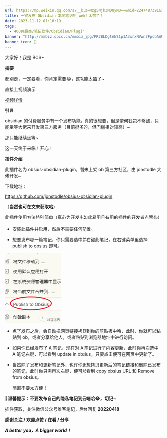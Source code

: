 ```yaml
---
url: https://mp.weixin.qq.com/s?__biz=Mzg5Njk3MDUyMQ==&mid=2247487391&idx=1&sn=31c2089c6d263e15158fcc5506ebf04e&chksm=c079b5e9f70e3cfff1aff44438ac06267750448c20a078fed5aec149ac21440566ab66bdc97d&mpshare=1&scene=1&srcid=1111n5AVWzgaKymZV7IMdLu0&sharer_shareinfo=1ef702e64a03ba70f3f1bc5dc3092bd2&sharer_shareinfo_first=1ef702e64a03ba70f3f1bc5dc3092bd2#rd
title: 一键发布 Obsidian 本地笔记到 web！太赞了！
date: 2023-11-12 01:18:19
tags:
  - 400兴趣类/笔记软件/Obsidian/Plugin
banner: "http://mmbiz.qpic.cn/mmbiz_jpg/PR2BLDgtAWS1pIA3xrxNVwn7FpcbAAUA0ZFPZb2jgy2Fd278RibLuuC5sJbVZB5pKccarsRSN1yic86ACFOmUzww/0?wx_fmt=jpeg"
banner_icon: 🔖
---
```

大家好！我是 BCS~

**摘要**

都别走，一定要看，你肯定需要😂，这功能太酷了~  

直接上视频演示  

[视频详情](javascript:;)

**引言**

obsidian 的付费服务中有一个发布功能，真的很想要，但是奈何钱包不够鼓，只能坐等大佬来开发第三方服务（目前挺多的，但门槛相对较高）~

那只能继续坐等~

这一天终于来临！开心！

**插件介绍**

此插件名为 obsius-obsidian-plugin，暂未上架 ob 第三方社区，由 jonstodle 大佬开发~  

下载地址：

https://github.com/jonstodle/obsius-obsidian-plugin  

（**当然也可在文末获取哈**）  

此插件使用方法特别简单（真心为开发出如此易用且有用的插件的开发者点赞👍）  

*   安装此插件并启用，然后不需要任何配置。
    
*   想要发布哪一篇笔记，你只需要选中并右键此笔记，在右键菜单里选择 publish to obsius 即可。

![wikj3](https://raw.githubusercontent.com/RainbowRain9/PicGo/master/202311120241445.png)

*   点了发布之后，会自动把网页链接拷贝到你的剪贴板中哈，此时，你就可以粘贴到 ob，或者分享给他人，或者粘贴到浏览器地址中进行访问。
    
*   如果你已经发布了 A 笔记，现在对 A 笔记进行了内容更新，此时你再次选中 A 笔记右键，可以看到 update in obsius，只要点击便可在网页中更新了。
    
*   当然除了发布和更新笔记外，也许你还想拷贝更新后的笔记链接和删除已发布的笔记，此时你只需再次右键，便可以看到 copy obsius URL 和 Remove from obsius。
    
    简直不要太方便！
    

📌**温馨提示：不要发布自己的隐私笔记到云端哈😂，切记~**  

插件获取，关注微信公众号维客笔记，后台回复 **20220418**  

**感谢关注 / 欢迎点赞 / 在看 / 分享**

**_A better you，A bigger world！_**